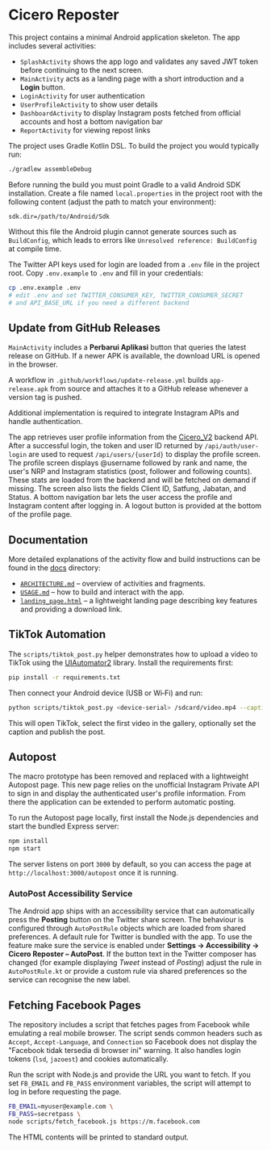 # Cicero Reposter

This project contains a minimal Android application skeleton. The app includes
several activities:

- `SplashActivity` shows the app logo and validates any saved JWT token before
  continuing to the next screen.
- `MainActivity` acts as a landing page with a short introduction and a **Login**
  button.
- `LoginActivity` for user authentication
- `UserProfileActivity` to show user details
- `DashboardActivity` to display Instagram posts fetched from official accounts
  and host a bottom navigation bar
- `ReportActivity` for viewing repost links

The project uses Gradle Kotlin DSL. To build the project you would typically run:

```bash
./gradlew assembleDebug
```

Before running the build you must point Gradle to a valid Android SDK
installation.  Create a file named `local.properties` in the project root with
the following content (adjust the path to match your environment):

```properties
sdk.dir=/path/to/Android/Sdk
```

Without this file the Android plugin cannot generate sources such as
`BuildConfig`, which leads to errors like `Unresolved reference: BuildConfig` at
compile time.

The Twitter API keys used for login are loaded from a `.env` file in the project
root. Copy `.env.example` to `.env` and fill in your credentials:

```bash
cp .env.example .env
# edit .env and set TWITTER_CONSUMER_KEY, TWITTER_CONSUMER_SECRET
# and API_BASE_URL if you need a different backend
```

## Update from GitHub Releases

`MainActivity` includes a **Perbarui Aplikasi** button that queries the latest
release on GitHub. If a newer APK is available, the download URL is opened in
the browser.

A workflow in `.github/workflows/update-release.yml` builds `app-release.apk`
from source and attaches it to a GitHub release whenever a version tag is
pushed.

Additional implementation is required to integrate Instagram APIs and handle authentication.

The app retrieves user profile information from the [Cicero_V2](https://github.com/cicero78M/Cicero_V2) backend API.
After a successful login, the token and user ID returned by `/api/auth/user-login`
are used to request `/api/users/{userId}` to display the profile screen.
The profile screen displays @username followed by rank and name, the user's NRP and Instagram statistics (post, follower and following counts). These stats are loaded from the backend and will be fetched on demand if missing. The screen also lists the fields Client ID, Satfung, Jabatan, and Status.
A bottom navigation bar lets the user access the profile and Instagram content after logging in.
A logout button is provided at the bottom of the profile page.

## Documentation

More detailed explanations of the activity flow and build instructions can be
found in the [docs](docs/) directory:

- [`ARCHITECTURE.md`](docs/ARCHITECTURE.md) – overview of activities and
  fragments.
- [`USAGE.md`](docs/USAGE.md) – how to build and interact with the app.
- [`landing_page.html`](docs/landing_page.html) – a lightweight landing page
  describing key features and providing a download link.

## TikTok Automation

The `scripts/tiktok_post.py` helper demonstrates how to upload a video to TikTok
using the [UIAutomator2](https://github.com/openatx/uiautomator2) library. Install
the requirements first:

```bash
pip install -r requirements.txt
```

Then connect your Android device (USB or Wi‑Fi) and run:

```bash
python scripts/tiktok_post.py <device-serial> /sdcard/video.mp4 --caption "Hello"
```

This will open TikTok, select the first video in the gallery, optionally set the
caption and publish the post.

## Autopost

The macro prototype has been removed and replaced with a lightweight Autopost
page. This new page relies on the unofficial Instagram Private API to sign in
and display the authenticated user's profile information. From there the
application can be extended to perform automatic posting.

To run the Autopost page locally, first install the Node.js dependencies and
start the bundled Express server:

```bash
npm install
npm start
```

The server listens on port `3000` by default, so you can access the page at
`http://localhost:3000/autopost` once it is running.

### AutoPost Accessibility Service

The Android app ships with an accessibility service that can automatically
press the **Posting** button on the Twitter share screen. The behaviour is
configured through `AutoPostRule` objects which are loaded from shared
preferences. A default rule for Twitter is bundled with the app. To use the
feature make sure the service is enabled under **Settings → Accessibility →
Cicero Reposter – AutoPost**.  If the button text in the Twitter composer has
changed (for example displaying *Tweet* instead of *Posting*) adjust the rule in
`AutoPostRule.kt` or provide a custom rule via shared preferences so the
service can recognise the new label.





## Fetching Facebook Pages

The repository includes a script that fetches pages from Facebook while
emulating a real mobile browser. The script sends common headers such as
`Accept`, `Accept-Language`, and `Connection` so Facebook does not display the
"Facebook tidak tersedia di browser ini" warning. It also handles login tokens
(`lsd`, `jazoest`) and cookies automatically.

Run the script with Node.js and provide the URL you want to fetch. If you set
`FB_EMAIL` and `FB_PASS` environment variables, the script will attempt to log
in before requesting the page.

```bash
FB_EMAIL=myuser@example.com \
FB_PASS=secretpass \
node scripts/fetch_facebook.js https://m.facebook.com
```

The HTML contents will be printed to standard output.
